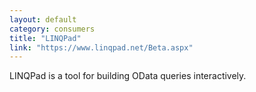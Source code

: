 ```yaml
---
layout: default
category: consumers
title: "LINQPad"
link: "https://www.linqpad.net/Beta.aspx"
---
```

LINQPad is a tool for building OData queries interactively.
